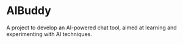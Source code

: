 # AIBuddy
A project to develop an AI-powered chat tool, aimed at learning and experimenting with AI techniques. 
